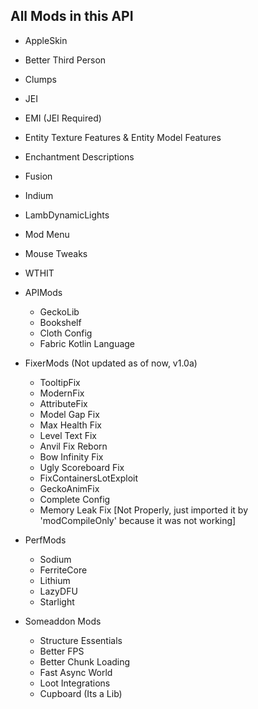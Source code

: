 ## All Mods in this API
  - AppleSkin
  - Better Third Person
  - Clumps
  - JEI
  - EMI (JEI Required)
  - Entity Texture Features & Entity Model Features
  - Enchantment Descriptions
  - Fusion
  - Indium
  - LambDynamicLights
  - Mod Menu
  - Mouse Tweaks
  - WTHIT
  - APIMods
     - GeckoLib
     - Bookshelf
     - Cloth Config
     - Fabric Kotlin Language
  - FixerMods (Not updated as of now, v1.0a)
     - TooltipFix
     - ModernFix
     - AttributeFix
     - Model Gap Fix
     - Max Health Fix
     - Level Text Fix
     - Anvil Fix Reborn
     - Bow Infinity Fix
     - Ugly Scoreboard Fix
     - FixContainersLotExploit
     - GeckoAnimFix
     - Complete Config
     - Memory Leak Fix [Not Properly, just imported it by 'modCompileOnly' because it was not working]
  - PerfMods
     - Sodium
     - FerriteCore
     - Lithium
     - LazyDFU
     - Starlight
  - Someaddon Mods
     -  Structure Essentials
     -  Better FPS
     -  Better Chunk Loading
     -  Fast Async World
     -  Loot Integrations
     -  Cupboard (Its a Lib)
   
    <!-- https://mcreator.net/plugin/104511/creators-essentials-api -->
   
